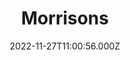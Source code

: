 ---
date: 2022-11-27T11:00:56.000Z
title: Morrisons
latitude: 52.04938134912715
longitude: 0.9546547409704537
category: checkin
---